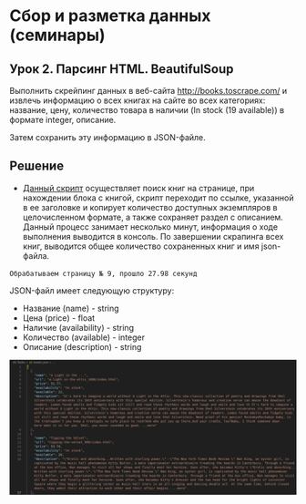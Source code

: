 # Сбор и разметка данных (семинары)

## Урок 2. Парсинг HTML. BeautifulSoup

Выполнить скрейпинг данных в веб-сайта http://books.toscrape.com/ и извлечь информацию о всех книгах на сайте во всех категориях: название, цену, количество товара в наличии (In stock (19 available)) в формате integer, описание.

Затем сохранить эту информацию в JSON-файле.

## Решение

- [Данный скрипт](https://github.com/allseenn/api/blob/main/02.Tasks/01.py) осуществляет поиск книг на странице, при нахождении блока с книгой, скрипт переходит по ссылке, указанной в ее заголовке и копирует количество доступных экземпляров в целочисленном формате, а также сохраняет раздел с описанием.
Данный процесс занимает несколько минут, информация о ходе выполнения выводится в консоль. По завершении скрапинга всех книг, выводится общее количество сохраненных книг и имя json-файла.

```
Обрабатываем страницу № 9, прошло 27.98 секунд
```

JSON-файл имеет следующую структуру:

- Название (name) - string
- Цена (price) - float
- Наличие (availability) - string 
- Количество (available) - integer
- Описание (description) - string

<img src=pics/01.png>
